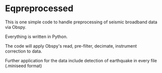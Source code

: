 # Eqpreprocessed
This is one simple code to handle preprocessing of seismic broadband data via Obspy.

Everything is written in Python.

The code will apply Obspy's read, pre-filter, decimate, instrument correction to data. 

Further application for the data include detection of earthquake in every file (.miniseed format)
